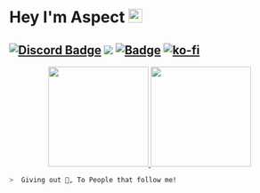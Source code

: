 # Hey I'm Aspect  <img src="https://media.giphy.com/media/hvRJCLFzcasrR4ia7z/giphy.gif" width="25px">
[![Discord Badge](https://img.shields.io/badge/-Discord-9B9B9B?style=flat-square&logo=Discord&logoColor=white)](https://discord.gg/vAyNySyXCx) 
![](https://komarev.com/ghpvc/?username=MegatonDev&color=151515&label=Visitors)
[![Badge](https://img.shields.io/badge/TEAM-Falcon%20DEVELOPMENT-17a6ec?style=for-the-badge)](https://github.com/AsepctDEVS)
[![ko-fi](https://ko-fi.com/img/githubbutton_sm.svg)](https://ko-fi.com/F1F66UJKD)
---
<p align="center">
<a href="https://github.com/AsepctDEVS">
    <img height="180em" src="https://github-readme-stats.vercel.app/api/top-langs/?username=AsepctDEVS&layout=compact&langs_count=8&title_color=5865F2&icon_color=5865F2&text_color=9f9f9f&bg_color=151515"/>
  <img height="180em" src="https://github-readme-stats.vercel.app/api/?username=AsepctDEVS&show_icons=true&title_color=fff&icon_color=79ff97&text_color=9f9f9f&bg_color=151515"/>


```zsh
>  Giving out 🍪, To People that follow me!
```
